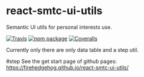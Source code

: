 # react-smtc-ui-utils
Semantic UI utils for personal interests use.

[![Travis][build-badge]][build]
[![npm package][npm-badge]][npm]
[![Coveralls][coveralls-badge]][coveralls]

Currently only there are only data table and a step util.

[build-badge]: https://img.shields.io/travis/user/repo/master.png?style=flat-square
[build]: https://travis-ci.org/user/repo

[npm-badge]: https://img.shields.io/npm/v/npm-package.png?style=flat-square
[npm]: https://www.npmjs.org/package/npm-package

[coveralls-badge]: https://img.shields.io/coveralls/user/repo/master.png?style=flat-square
[coveralls]: https://coveralls.io/github/user/repo


#step
See the get start page of github pages:
https://firehedgehog.github.io/react-smtc-ui-utils/

